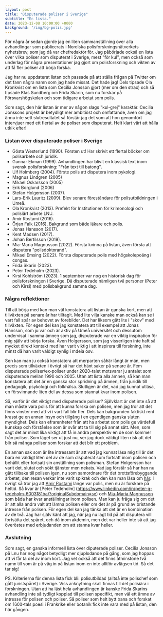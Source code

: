 ```yaml
---
layout: post
title: "Disputerade poliser i Sverige"
subtitle: "En lista."
date: 2023-12-08 10:00:00 +0000
background: '/img/bg-polis.jpg'
---
```

För några år sedan gjorde jag en liten sammanställning över alla avhandlingar som publicerats i Nordiska polisforskningsnätverkets nyhetsbrev, som jag då var chefredaktör för. Jag påbörjade också en lista över vilka poliser som disputerat i Sverige, mest "för kul", men också som underlag för några presentationer jag gjort om polisforskning och vikten av att få fler poliser att börja forska. 

Jag har nu uppdaterat listan och passade på att ställa frågan på Twitter om det fann några namn som jag hade missat. Det hade jag! Dels tipsade Ola Kronkvist om en lista som Cecilia Jonsson gjort (mer om den strax) och så tipsade Klas Sundberg om Frida Skarin, som nu forskar på Försvarshögskolan och som tidigare arbetat som polis. 

Som sagt, den här listan är mer av någon slags "kul-grej" karaktär. Cecilia Jonssons projekt är betydligt mer ambitiöst och omfattande, även om jag ännu inte sett slutresultatet så förstår jag det som att hon genomfört intervjuer med ett flertal av de poliser som disputerat. Helt klart värt att hålla utkik efter! 

### Listan över disputerade poliser i Sverige

- Gösta Westerlund (1990). Försten ut! Har skrivit ett flertal böcker om polisarbete och juridik. 
- Gunnar Ekman (1999). Avhandlingen har blivit en klassisk text inom svensk polisforskning: "Från text till batong".
- Ulf Holmberg (2004). Förste polis att disputera inom pykologi. 
- Magnus Lindgren (2005)
- Mikael Oskarsson (2005) 
- Erik Borglund (2006)
- Stefan Holgersson (2007).
- Lars-Erik Lauritz (2009). Blev senare föreståndare för polisutbildningen i Umeå. 
- Ola Kronkvist (2013). Prefekt för Institutionen för krimonologi och polisiärt arbete LNU.
- Amir Rostami (2016).
- Örjan Falk (2016). Bakgrund som både läkare och polis. 
- Jonas Hansson (2017).
- Kent Madsen (2017). 
- Johan Bertilsson (2019).
- Mia-Maria Magnusson (2022). Första kvinna på listan, även första att disputera "polisdoktorand".
- Mikael Emsing (2022). Första disputerade polis med högskolepoäng i congas. 
- Frida Skarin (2023).
- Peter Tedeholm (2023).
- Kirsi Kohlström (2023). 1 september var nog en historisk dag för polisforskningen i Sverige. Då disputerade nämligen två personer (Peter och Kirsi) med polisbakgrund samma dag.

### Några reflektioner
Till att börja med kan man väl konstatera att listan är ganska kort, men att tillväxten på senare år har tilltagit. Med lite vilja kanske man också kan se i vart fall spår av behovet av förebilder. Det har liksom gått lite i "skov" med tillväxten. För egen del kan jag konstatera att till exempel att Jonas Hansson, som ju var och är aktiv på Umeå universitet och dessutom undervisat i samma ämnen som jag, disputerade var en viktig inspiration för mig själv att börja forska. Även Holgersson, som jag visserligen inte haft så mycket direkt kontakt med har varit viktig i att inspirera till forskning, inte minst då han varit väldigt synlig i mdeia osv. 

Sen kan man ju också konstatera att merparten såhär långt är män, men precis som tillväxten i övrigt så har det hänt saker på senare år. Fem disputerade poliser/ex-poliser under 2020-talet motsvarar ju antalet som disputerade mellan 1990 och 2005. Utan att lista alla ämnen, så kan man konstatera att det är en ganska stor spridning på ämnen, från juridik till pedagogik, psykologi och folkhälsa. Slutligen är det, vad jag kunnat utläsa, en försvinnande liten del av dessa som stannat kvar inom polisen. 

Så, varför är det viktigt med disputerade poliser? Självklart är det inte så att man måste vara polis för att kunna forska om polisen, men jag tror att det finns vinster med att vi i vart fall blir fler. Dels kan bakgrunden faktiskt rent krasst ge en annan insyn och tillgång i en egentligen ganska sluten myndighet. Dels kan efrarenheter från att ha arbetat som polis ge värdefull kunskap och förståelse som är svår att ta till sig på annat sätt. Men, som sagt det är minst lika viktigt att få in andra perspektiv en de som kommer från poliser. Som läget ser ut just nu, ser jag dock väldigt liten risk att det blir så många poliser som forskar att det blir ett problem. 

En annan sak som är lite intressant är att vad jag kunnat läsa mig till är det bara en väldigt liten del av de som disputerat som fortsatt inom polisen och behållit eller fortsatt sin anställning som polisman. Stefan Holgersson har varit det, slutat och sökt tjänster men nekats. Vad jag förstår så har han nu gått tillbaka till polisen igen, nu som samordnare för det brottsförebyggande arbetet, den resan verkar inte varit spikrak och den kan man läsa om [här](https://polisforskning.se/tillbaka-till-polisen/). I övrigt så tror jag att [Amir Rostami](https://www.iffs.se/forskning/forskare/amir-rostami/) länge var polis, men nu är forskare på heltid. Så kvar är [Peter Tedeholm] (https://www.linkedin.com/in/peter-g-tedeholm-6003181ba/?originalSubdomain=se) och [Mia-Maria Magnusson](https://www.linkedin.com/in/mia-maria-magnusson-736712236/) som båda har kvar anställningar inom polisen. Man kan ju fråga sig om det är att alla andra valt att lämna polisen eller om det är på grund av bristande intresse från polisen. För egen del kan jag tänka att det är en kombination av de två. Jag har själv känt att jag, när jag nu lagt tid på att disputera vill fortsätta det spåret, och då inom akdemin, men det var heller inte så att jag överöstes med erbjudanden om att stanna kvar heller. 

### Avslutning
Som sagt, en ganska informell lista över diputerade poliser. Cecilia Jonsson på Lnu har nog något betydligt mer djuplodande på gång, som jag hoppas att vi får ta del av inom kort. Jag vet också att det finns åtminstone två namn till som är på väg in på listan inom en inte alltför avlägsen tid. Så det tar sig! 

PS. Kriterierna för denna lista fick bli: polisutbildad (alltså inte polischef som gått juristspåret) i Sverige. Viss anknytning skall finnas till det polisiära i forskningen. Utan att ha läst hela avhandlingen är kanske Frida Skarins avhandling inte så tydligt kopplad till polisen specifikt, men väl ett ämne av intresse för polisen och poliser. Så poliser som helt bytt bana och forskat om 1600-tals poesi i Frankrike eller botanik fick inte vara med på listan, den här gången. 

